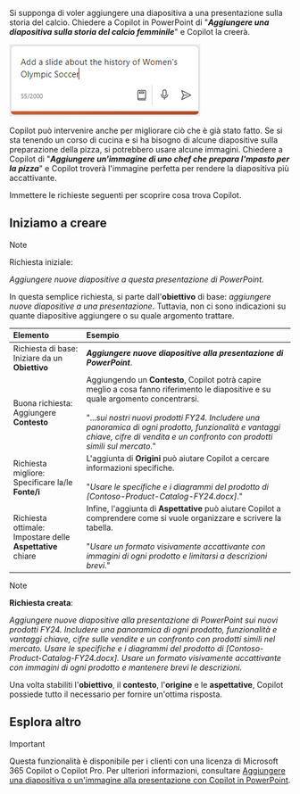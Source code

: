 
Si supponga di voler aggiungere una diapositiva a una presentazione sulla storia del calcio. Chiedere a Copilot in PowerPoint di "**_Aggiungere una diapositiva sulla storia del calcio femminile_**" e Copilot la creerà.

![Screenshot della casella di composizione di Copilot in PowerPoint con un prompt.](../media/copilot-add-slides-powerpoint.png)

Copilot può intervenire anche per migliorare ciò che è già stato fatto. Se si sta tenendo un corso di cucina e si ha bisogno di alcune diapositive sulla preparazione della pizza, si potrebbero usare alcune immagini. Chiedere a Copilot di "**_Aggiungere un'immagine di uno chef che prepara l'mpasto per la pizza_**" e Copilot troverà l'immagine perfetta per rendere la diapositiva più accattivante.

Immettere le richieste seguenti per scoprire cosa trova Copilot.

## Iniziamo a creare

> [!NOTE]
> Richiesta iniziale:
>
> _Aggiungere nuove diapositive a questa presentazione di PowerPoint._

In questa semplice richiesta, si parte dall'**obiettivo** di base: _aggiungere nuove diapositive a una presentazione_. Tuttavia, non ci sono indicazioni su quante diapositive aggiungere o su quale argomento trattare.

| Elemento | Esempio |
| :------ | :------- |
| Richiesta di base: <br>Iniziare da un **Obiettivo** | **_Aggiungere nuove diapositive alla presentazione di PowerPoint_**. |
| Buona richiesta: <br>Aggiungere **Contesto** | Aggiungendo un **Contesto**, Copilot potrà capire meglio a cosa fanno riferimento le diapositive e su quale argomento concentrarsi.<br><br>"..._sui nostri nuovi prodotti FY24. Includere una panoramica di ogni prodotto, funzionalità e vantaggi chiave, cifre di vendita e un confronto con prodotti simili sul mercato_." |
| Richiesta migliore: <br>Specificare la/le **Fonte/i** | L'aggiunta di **Origini** può aiutare Copilot a cercare informazioni specifiche.<br><br>"_Usare le specifiche e i diagrammi del prodotto di [Contoso-Product-Catalog-FY24.docx]_." |
| Richiesta ottimale: <br>Impostare delle **Aspettative** chiare | Infine, l'aggiunta di **Aspettative** può aiutare Copilot a comprendere come si vuole organizzare e scrivere la tabella.<br><br>"_Usare un formato visivamente accattivante con immagini di ogni prodotto e limitarsi a descrizioni brevi_." |

> [!NOTE]
> **Richiesta creata**:
>
> _Aggiungere nuove diapositive alla presentazione di PowerPoint sui nuovi prodotti FY24. Includere una panoramica di ogni prodotto, funzionalità e vantaggi chiave, cifre sulle vendite e un confronto con prodotti simili nel mercato. Usare le specifiche e i diagrammi del prodotto di [Contoso-Product-Catalog-FY24.docx]. Usare un formato visivamente accattivante con immagini di ogni prodotto e mantenere brevi le descrizioni._

Una volta stabiliti l'**obiettivo**, il **contesto**, l'**origine** e le **aspettative**, Copilot possiede tutto il necessario per fornire un'ottima risposta. 

## Esplora altro

> [!IMPORTANT]
> Questa funzionalità è disponibile per i clienti con una licenza di Microsoft 365 Copilot o Copilot Pro. Per ulteriori informazioni, consultare [Aggiungere una diapositiva o un'immagine alla presentazione con Copilot in PowerPoint](https://support.microsoft.com/office/add-a-slide-or-image-to-your-presentation-with-copilot-in-powerpoint-ae906e57-db71-4f46-8ed5-c1e2cebe6a80).